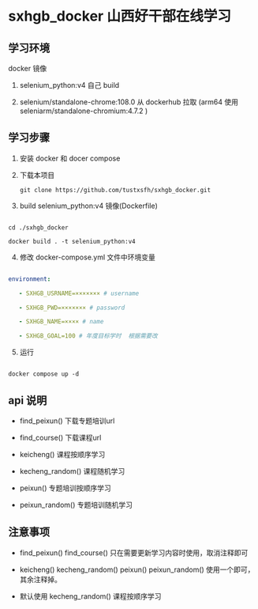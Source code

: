 # sxhgb_docker 山西好干部在线学习

  

## 学习环境

  

docker 镜像

1. selenium_python:v4 自己 build

2. selenium/standalone-chrome:108.0 从 dockerhub 拉取   (arm64 使用
 seleniarm/standalone-chromium:4.7.2
)

  

## 学习步骤

  

1. 安装 docker 和 docer compose

  

2. 下载本项目

   ```git clone https://github.com/tustxsfh/sxhgb_docker.git```

  

3. build selenium_python:v4 镜像(Dockerfile)

```

cd ./sxhgb_docker

docker build . -t selenium_python:v4

```

  

4. 修改 docker-compose.yml 文件中环境变量

```yaml

environment:

   - SXHGB_USRNAME=××××××× # username

   - SXHGB_PWD=××××××× # password

   - SXHGB_NAME=×××× # name

   - SXHGB_GOAL=100 # 年度目标学时  根据需要改

```

5. 运行

```

docker compose up -d

```

## api 说明

  

- find_peixun() 下载专题培训url

- find_course() 下载课程url

- keicheng() 课程按顺序学习

- kecheng_random() 课程随机学习

- peixun() 专题培训按顺序学习

- peixun_random() 专题培训随机学习


## 注意事项

- find_peixun()  find_course() 只在需要更新学习内容时使用，取消注释即可


- keicheng()   kecheng_random()   peixun() peixun_random()     使用一个即可，其余注释掉。  


- 默认使用  kecheng_random() 课程按顺序学习
